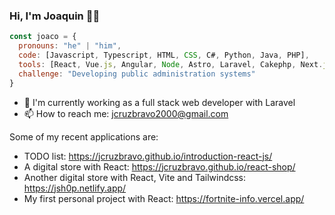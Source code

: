 ### Hi, I'm Joaquin 👨‍💻

```js
const joaco = {
  pronouns: "he" | "him",
  code: [Javascript, Typescript, HTML, CSS, C#, Python, Java, PHP],
  tools: [React, Vue.js, Angular, Node, Astro, Laravel, Cakephp, Next.js, Livewire],
  challenge: "Developing public administration systems"
}
```
- 🔭 I'm currently working as a full stack web developer with Laravel
- 📫 How to reach me: jcruzbravo2000@gmail.com

Some of my recent applications are:

- TODO list: https://jcruzbravo.github.io/introduction-react-js/
- A digital store with React: https://jcruzbravo.github.io/react-shop/
- Another digital store with React, Vite and Tailwindcss: https://jsh0p.netlify.app/
- My first personal project with React: https://fortnite-info.vercel.app/
